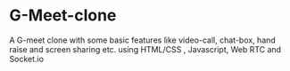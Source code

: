 # G-Meet-clone
A G-meet clone with some basic features like video-call, chat-box, hand raise and screen sharing etc. using HTML/CSS , Javascript, Web RTC and Socket.io
